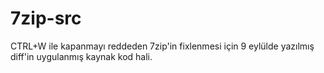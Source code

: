 # 7zip-src
CTRL+W ile kapanmayı reddeden 7zip'in fixlenmesi için 9 eylülde yazılmış diff'in uygulanmış kaynak kod hali.
